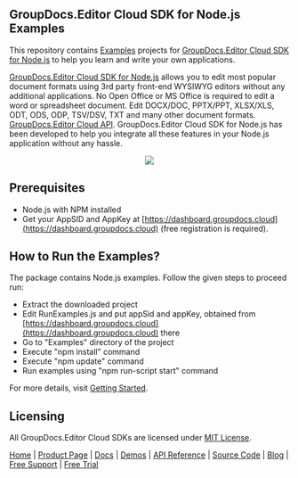 ## GroupDocs.Editor Cloud SDK for Node.js Examples
This repository contains [Examples](Examples) projects for [GroupDocs.Editor Cloud SDK for Node.js](https://github.com/groupdocs-editor-cloud/groupdocs-editor-cloud-node) to help you learn and write your own applications.


[GroupDocs.Editor Cloud SDK for Node.js](https://products.groupdocs.cloud/editor/nodejs) allows you to edit most popular document formats using 3rd party front-end WYSIWYG editors without any additional applications. No Open Office or MS Office is required to edit a word or spreadsheet document. Edit DOCX/DOC, PPTX/PPT, XLSX/XLS, ODT, ODS, ODP, TSV/DSV, TXT and many other document formats.
[GroupDocs.Editor Cloud API](https://products.groupdocs.cloud/editor). GroupDocs.Editor Cloud SDK for Node.js has been developed to help you integrate all these features in your Node.js application without any hassle.

<p align="center">
  <a title="Download complete GroupDocs.Editor Cloud SDK Node.js Example source code" href="https://github.com/groupdocs-editor-cloud/groupdocs-editor-cloud-node-samples/archive/master.zip">
	<img src="https://raw.github.com/AsposeExamples/java-examples-dashboard/master/images/downloadZip-Button-Large.png" />
  </a>
</p>

## Prerequisites

+ Node.js with NPM installed
+ Get your AppSID and AppKey at [https://dashboard.groupdocs.cloud](https://dashboard.groupdocs.cloud) (free registration is required).

## How to Run the Examples?

The package contains Node.js examples. Follow the given steps to proceed run:

* Extract the downloaded project
* Edit RunExamples.js and put appSid and appKey, obtained from [https://dashboard.groupdocs.cloud](https://dashboard.groupdocs.cloud) there
* Go to "Examples" directory of the project
* Execute "npm install" command
* Execute "npm update" command
* Run examples using "npm run-script start" command

For more details, visit  [Getting Started](https://docs.groupdocs.cloud/editor/getting-started/).

## Licensing
All GroupDocs.Editor Cloud SDKs are licensed under [MIT License](LICENSE).

[Home](https://www.groupdocs.cloud/) | [Product Page](https://products.groupdocs.cloud/editor/nodejs) | [Docs](https://docs.groupdocs.cloud/editor/) | [Demos](https://products.groupdocs.app/editor/family) | [API Reference](https://apireference.groupdocs.cloud/editor/) | [Source Code](https://github.com/groupdocs-editor-cloud/groupdocs-editor-cloud-node) | [Blog](https://blog.groupdocs.cloud/category/editor/) | [Free Support](https://forum.groupdocs.cloud/c/editor) | [Free Trial](https://purchase.groupdocs.cloud/trial)
